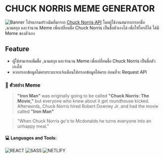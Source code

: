 # CHUCK NORRIS MEME GENERATOR
![Banner](https://github.com/PeterWorakarn/Chuck-Norris-Meme-Generator/blob/main/Slide%20%E2%80%93%20Chuck%20Norris%20Meme@3x.png)
โปรแกรมสร้างมีมที่มาจาก [Chuck Norris API](https://www.icndb.com/api/)
โดยผู้ใช้งานสมารถกรอกชื่อ ,นามสกุล และจำนวน Meme เพื่อเปลี่ยนชื่อ Chuck Norris เป็นชื่อตัวเองได้ เพื่อให้ใครก็ได้ ได้มี Meme ของตัวเอง 

## Feature
- ผู้ใช้สามารถเพิ่มชื่อ ,นามสกุล และจำนวน Meme เพื่อเปลี่ยนชื่อ Chuck Norris เป็นชื่อตัวเองได้
- หากกรอกข้อมูลไม่ครบระบบจะแจ้งเตือนให้กรอกข้อมูลให้ครบ ก่อนที่จะ Request API

### 🤠  ตัวอย่าง Meme ###
> <strong>"Iron Man"</strong> was originally going to be called <strong>\"Chuck Norris: The Movie,\"</strong> but everyone who knew about it got roundhouse kicked. Afterwords, Chuck Norris hired Robert Downey Jr. and had the movie called <strong>\"Iron Man\"</strong>

> "When Chuck Norris go's to Mcdonalds he turns everyone into an unhappy meal."

#### 💻 Languages and Tools:
<img alt="REACT" src="https://img.shields.io/badge/React-20232A?style=for-the-badge&logo=react&logoColor=61DAFB"/> <img alt="SASS" src="https://img.shields.io/badge/Sass-CC6699?style=for-the-badge&logo=sass&logoColor=white"/> <img alt="NETLIFY" src="https://img.shields.io/badge/Netlify-00C7B7?style=for-the-badge&logo=netlify&logoColor=white" /> 